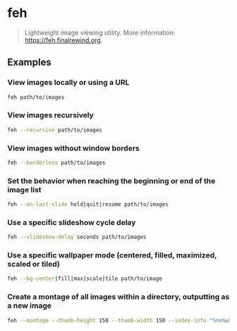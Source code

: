 # feh

> Lightweight image viewing utility. More information: <https://feh.finalrewind.org>.

## Examples

### View images locally or using a URL

```bash
feh path/to/images
```

### View images recursively

```bash
feh --recursive path/to/images
```

### View images without window borders

```bash
feh --borderless path/to/images
```

### Set the behavior when reaching the beginning or end of the image list

```bash
feh --on-last-slide hold|quit|resume path/to/images
```

### Use a specific slideshow cycle delay

```bash
feh --slideshow-delay seconds path/to/images
```

### Use a specific wallpaper mode (centered, filled, maximized, scaled or tiled)

```bash
feh --bg-center|fill|max|scale|tile path/to/image
```

### Create a montage of all images within a directory, outputting as a new image

```bash
feh --montage --thumb-height 150 --thumb-width 150 --index-info "%nn%wx%h" --output path/to/montage_image.png
```
